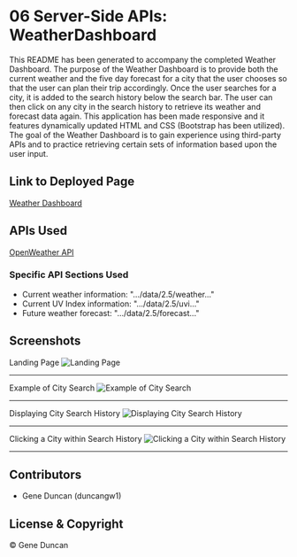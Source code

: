 # 06 Server-Side APIs: WeatherDashboard

This README has been generated to accompany the completed Weather Dashboard. The purpose of the Weather Dashboard is to provide both the current weather and the five day forecast for a city that the user chooses so that the user can plan their trip accordingly. Once the user searches for a city, it is added to the search history below the search bar. The user can then click on any city in the search history to retrieve its weather and forecast data again. This application has been made responsive and it features dynamically updated HTML and CSS (Bootstrap has been utilized). The goal of the Weather Dashboard is to gain experience using third-party APIs and to practice retrieving certain sets of information based upon the user input.

## Link to Deployed Page

[Weather Dashboard](https://duncangw1.github.io/WeatherDashboard/)

## APIs Used

[OpenWeather API](https://openweathermap.org/api)

### Specific API Sections Used

- Current weather information: ".../data/2.5/weather..."
- Current UV Index information: ".../data/2.5/uvi..."
- Future weather forecast: ".../data/2.5/forecast..."

## Screenshots

Landing Page
<img src="" alt="Landing Page">

---

Example of City Search
<img src="" alt="Example of City Search">

---

Displaying City Search History
<img src="" alt="Displaying City Search History">

---

Clicking a City within Search History
<img src="" alt="Clicking a City within Search History">

---

## Contributors

- Gene Duncan (duncangw1)

## License & Copyright

© Gene Duncan
